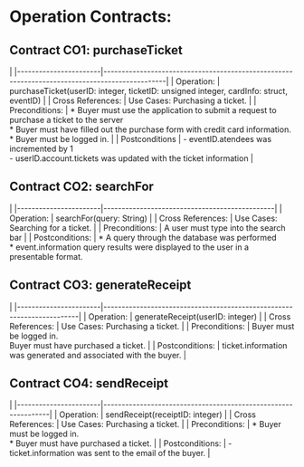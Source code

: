 # Operation Contracts:
## Contract CO1: purchaseTicket
|
|-----------------------|-----------------------------------------------------------------------------------------------|
| Operation:		| purchaseTicket(userID: integer, ticketID: unsigned integer, cardInfo: struct, eventID)	|
| Cross References:	| Use Cases: Purchasing a ticket.								|
| Preconditions:	| * Buyer must use the application to submit a request to purchase a ticket to the server	\
			  * Buyer must have filled out the purchase form with credit card information.			\
			  * Buyer must be logged in.									|
| Postconditions	| - eventID.atendees was incremented by 1							\
			  - userID.account.tickets was updated with the ticket information				|

## Contract CO2: searchFor
|
|-----------------------|-----------------------------------------------|
| Operation: 		| searchFor(query: String)			|
| Cross References:	| Use Cases: Searching for a ticket.		|
| Preconditions: 	| A user must type into the search bar		|
| Postconditions:	| *  A query through the database was performed \
			  * event.information query results were displayed to the user in a presentable format.

## Contract CO3: generateReceipt
|
|-----------------------|-----------------------------------------------------------------------|
| Operation: 		| generateReceipt(userID: integer)					|
| Cross References:	| Use Cases: Purchasing a ticket.					|
| Preconditions: 	| Buyer must be logged in.    						\
			  Buyer must have purchased a ticket.					|
| Postconditions:	| ticket.information was generated and associated with the buyer.	|
   

## Contract CO4: sendReceipt
|
|-----------------------|---------------------------------------------------------------|
| Operation: 		| sendReceipt(receiptID: integer)				|
| Cross References:	| Use Cases: Purchasing a ticket.				|
| Preconditions: 	| * Buyer must be logged in.    				\
			  * Buyer must have purchased a ticket.				|
| Postconditions:	| - ticket.information was sent to the email of the buyer.	|

